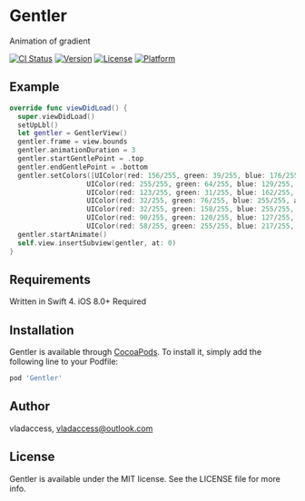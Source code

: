 # Gentler
Animation of gradient

[![CI Status](https://img.shields.io/travis/vladaccess/Gentler.svg?style=flat)](https://travis-ci.org/vladaccess/Gentler)
[![Version](https://img.shields.io/cocoapods/v/Gentler.svg?style=flat)](https://cocoapods.org/pods/Gentler)
[![License](https://img.shields.io/cocoapods/l/Gentler.svg?style=flat)](https://cocoapods.org/pods/Gentler)
[![Platform](https://img.shields.io/cocoapods/p/Gentler.svg?style=flat)](https://cocoapods.org/pods/Gentler)

## Example
```swift
override func viewDidLoad() {
  super.viewDidLoad()
  setUpLbl()
  let gentler = GentlerView()
  gentler.frame = view.bounds
  gentler.animationDuration = 3
  gentler.startGentlePoint = .top
  gentler.endGentlePoint = .bottom
  gentler.setColors([UIColor(red: 156/255, green: 39/255, blue: 176/255, alpha: 1.0),
                   UIColor(red: 255/255, green: 64/255, blue: 129/255, alpha: 1.0),
                   UIColor(red: 123/255, green: 31/255, blue: 162/255, alpha: 1.0),
                   UIColor(red: 32/255, green: 76/255, blue: 255/255, alpha: 1.0),
                   UIColor(red: 32/255, green: 158/255, blue: 255/255, alpha: 1.0),
                   UIColor(red: 90/255, green: 120/255, blue: 127/255, alpha: 1.0),
                   UIColor(red: 58/255, green: 255/255, blue: 217/255, alpha: 1.0)])
  gentler.startAnimate()
  self.view.insertSubview(gentler, at: 0)
}
```

## Requirements
Written in Swift 4. iOS 8.0+ Required

## Installation

Gentler is available through [CocoaPods](https://cocoapods.org). To install
it, simply add the following line to your Podfile:

```ruby
pod 'Gentler'
```

## Author

vladaccess, vladaccess@outlook.com

## License

Gentler is available under the MIT license. See the LICENSE file for more info.
